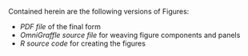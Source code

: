 Contained herein are the following versions of Figures:
* *PDF file* of the final form
* *OmniGraffle source file* for weaving figure components and panels
* *R source code* for creating the figures
